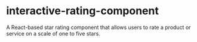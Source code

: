 # interactive-rating-component
 A React-based star rating component that allows users to rate a product or service on a scale of one to five stars.
